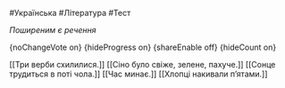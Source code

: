 #Українська #Література #Тест

*Поширеним є речення*

{noChangeVote on}
{hideProgress on}
{shareEnable off}
{hideCount on}

[[Три верби схилилися.]]
[[Сіно було свіже, зелене, пахуче.]]
[[Сонце трудиться в поті чола.]]
[[Час минає.]]
[[Хлопці накивали п’ятами.]]
